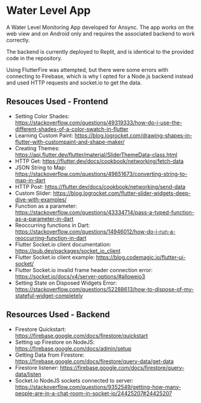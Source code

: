 # Water Level App

A Water Level Monitoring App developed for Ansync. The app works on the web view and on Android only and requires the associated backend to work correctly.

The backend is currently deployed to Replit, and is identical to the provided code in the repository.

Using FlutterFire was attempted, but there were some errors with connecting to Firebase, which is why I opted for a Node.js backend instead and used HTTP requests and socket.io to get the data.

## Resouces Used - Frontend
* Setting Color Shades: https://stackoverflow.com/questions/49319333/how-do-i-use-the-different-shades-of-a-color-swatch-in-flutter
* Learning Custom Paint: https://blog.logrocket.com/drawing-shapes-in-flutter-with-custompaint-and-shape-maker/
* Creating Themes: https://api.flutter.dev/flutter/material/SliderThemeData-class.html
* HTTP Get: https://flutter.dev/docs/cookbook/networking/fetch-data
* JSON String to Map: https://stackoverflow.com/questions/49651673/converting-string-to-map-in-dart
* HTTP Post: https://flutter.dev/docs/cookbook/networking/send-data
* Custom Slider: https://blog.logrocket.com/flutter-slider-widgets-deep-dive-with-examples/
* Function as a parameter: https://stackoverflow.com/questions/43334714/pass-a-typed-function-as-a-parameter-in-dart
* Reoccurring functions in Dart: https://stackoverflow.com/questions/14946012/how-do-i-run-a-reoccurring-function-in-dart
* Flutter Socket.io client documentation: https://pub.dev/packages/socket_io_client
* Flutter Socket.io client example: https://blog.codemagic.io/flutter-ui-socket/
* Flutter Socket.io invalid frame header connection error: https://socket.io/docs/v4/server-options/#alloweio3
* Setting State on Disposed Widgets Error: https://stackoverflow.com/questions/52288613/how-to-dispose-of-my-stateful-widget-completely

## Resources Used - Backend
* Firestore Quickstart: https://firebase.google.com/docs/firestore/quickstart
* Setting up Firestore on NodeJS: https://firebase.google.com/docs/admin/setup
* Getting Data from Firestore: https://firebase.google.com/docs/firestore/query-data/get-data
* Firestore listener: https://firebase.google.com/docs/firestore/query-data/listen
* Socket.io NodeJS sockets connected to server: https://stackoverflow.com/questions/9352549/getting-how-many-people-are-in-a-chat-room-in-socket-io/24425207#24425207